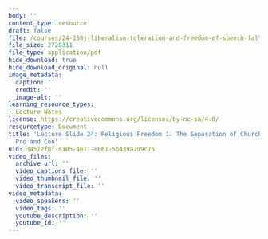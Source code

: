 ```yaml
---
body: ''
content_type: resource
draft: false
file: /courses/24-150j-liberalism-toleration-and-freedom-of-speech-fall-2023/mit24_150j_f23_lec24.pdf
file_size: 2728311
file_type: application/pdf
hide_download: true
hide_download_original: null
image_metadata:
  caption: ''
  credit: ''
  image-alt: ''
learning_resource_types:
- Lecture Notes
license: https://creativecommons.org/licenses/by-nc-sa/4.0/
resourcetype: Document
title: 'Lecture Slide 24: Religious Freedom I. The Separation of Church and State,
  Pro and Con'
uid: 34512f8f-8105-4611-8661-5b439a799c75
video_files:
  archive_url: ''
  video_captions_file: ''
  video_thumbnail_file: ''
  video_transcript_file: ''
video_metadata:
  video_speakers: ''
  video_tags: ''
  youtube_description: ''
  youtube_id: ''
---
```

